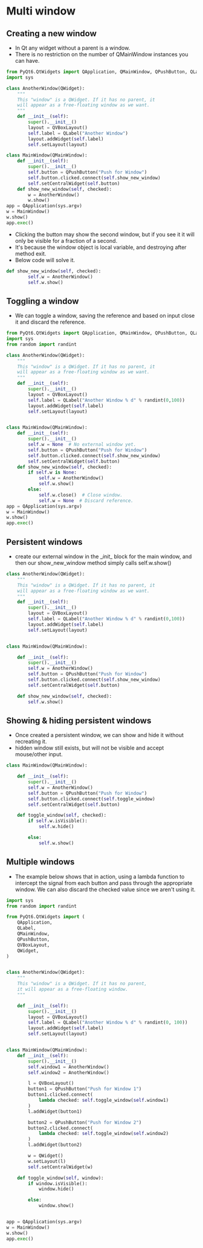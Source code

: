 # Multi window

## Creating a new window

- In Qt any widget without a parent is a window.
- There is no restriction on the number of QMainWindow instances you can have.

```python
from PyQt6.QtWidgets import QApplication, QMainWindow, QPushButton, QLabel, QVBoxLayout, QWidget
import sys

class AnotherWindow(QWidget):
    """
    This "window" is a QWidget. If it has no parent, it
    will appear as a free-floating window as we want.
    """
    def __init__(self):
        super().__init__()
        layout = QVBoxLayout()
        self.label = QLabel("Another Window")
        layout.addWidget(self.label)
        self.setLayout(layout)

class MainWindow(QMainWindow):
    def __init__(self):
        super().__init__()
        self.button = QPushButton("Push for Window")
        self.button.clicked.connect(self.show_new_window)
        self.setCentralWidget(self.button)
    def show_new_window(self, checked):
        w = AnotherWindow() 
        w.show()
app = QApplication(sys.argv)
w = MainWindow()
w.show()
app.exec()
```

- Clicking the button may show the second window, but if you see it it will only be visible for a fraction of a second.
- It's because the window object is local variable, and destroying after method exit.
- Below code will solve it.

```python
def show_new_window(self, checked):
        self.w = AnotherWindow() 
        self.w.show()
```

## Toggling a window

- We can toggle a window, saving the reference and based on input close it and discard the reference.

```python
from PyQt6.QtWidgets import QApplication, QMainWindow, QPushButton, QLabel, QVBoxLayout, QWidget
import sys
from random import randint

class AnotherWindow(QWidget):
    """
    This "window" is a QWidget. If it has no parent, it
    will appear as a free-floating window as we want.
    """
    def __init__(self):
        super().__init__()
        layout = QVBoxLayout()
        self.label = QLabel("Another Window % d" % randint(0,100))
        layout.addWidget(self.label)
        self.setLayout(layout)


class MainWindow(QMainWindow):
    def __init__(self):
        super().__init__()
        self.w = None  # No external window yet.
        self.button = QPushButton("Push for Window")
        self.button.clicked.connect(self.show_new_window)
        self.setCentralWidget(self.button)
    def show_new_window(self, checked):
        if self.w is None:
            self.w = AnotherWindow()
            self.w.show()
        else:
            self.w.close()  # Close window.
            self.w = None  # Discard reference.
app = QApplication(sys.argv)
w = MainWindow()
w.show()
app.exec()
```

## Persistent windows

- create our external window in the \__init__ block for the main window, and then our show_new_window method simply calls self.w.show()

```python
class AnotherWindow(QWidget):
    """
    This "window" is a QWidget. If it has no parent, it
    will appear as a free-floating window as we want.
    """
    def __init__(self):
        super().__init__()
        layout = QVBoxLayout()
        self.label = QLabel("Another Window % d" % randint(0,100))
        layout.addWidget(self.label)
        self.setLayout(layout)


class MainWindow(QMainWindow):

    def __init__(self):
        super().__init__()
        self.w = AnotherWindow()
        self.button = QPushButton("Push for Window")
        self.button.clicked.connect(self.show_new_window)
        self.setCentralWidget(self.button)

    def show_new_window(self, checked):
        self.w.show()
```

## Showing & hiding persistent windows

- Once created a persistent window, we can show and hide it without recreating it.
- hidden window still exists, but will not be visible and accept mouse/other input.

```python
class MainWindow(QMainWindow):

    def __init__(self):
        super().__init__()
        self.w = AnotherWindow()
        self.button = QPushButton("Push for Window")
        self.button.clicked.connect(self.toggle_window)
        self.setCentralWidget(self.button)

    def toggle_window(self, checked):
        if self.w.isVisible():
            self.w.hide()

        else:
            self.w.show()
```

## Multiple windows

- The example below shows that in action, using a lambda function to intercept the signal from each button and pass through the appropriate window. We can also discard the checked value since we aren't using it.

```python
import sys
from random import randint

from PyQt6.QtWidgets import (
    QApplication,
    QLabel,
    QMainWindow,
    QPushButton,
    QVBoxLayout,
    QWidget,
)


class AnotherWindow(QWidget):
    """
    This "window" is a QWidget. If it has no parent,
    it will appear as a free-floating window.
    """

    def __init__(self):
        super().__init__()
        layout = QVBoxLayout()
        self.label = QLabel("Another Window % d" % randint(0, 100))
        layout.addWidget(self.label)
        self.setLayout(layout)


class MainWindow(QMainWindow):
    def __init__(self):
        super().__init__()
        self.window1 = AnotherWindow()
        self.window2 = AnotherWindow()

        l = QVBoxLayout()
        button1 = QPushButton("Push for Window 1")
        button1.clicked.connect(
            lambda checked: self.toggle_window(self.window1)
        )
        l.addWidget(button1)

        button2 = QPushButton("Push for Window 2")
        button2.clicked.connect(
            lambda checked: self.toggle_window(self.window2)
        )
        l.addWidget(button2)

        w = QWidget()
        w.setLayout(l)
        self.setCentralWidget(w)

    def toggle_window(self, window):
        if window.isVisible():
            window.hide()

        else:
            window.show()


app = QApplication(sys.argv)
w = MainWindow()
w.show()
app.exec()
```